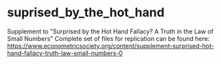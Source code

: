 # suprised_by_the_hot_hand
Supplement to "Surprised by the Hot Hand Fallacy? A Truth in the Law of Small Numbers"
Complete set of files for replication can be found here: https://www.econometricsociety.org/content/supplement-surprised-hot-hand-fallacy-truth-law-small-numbers-0

